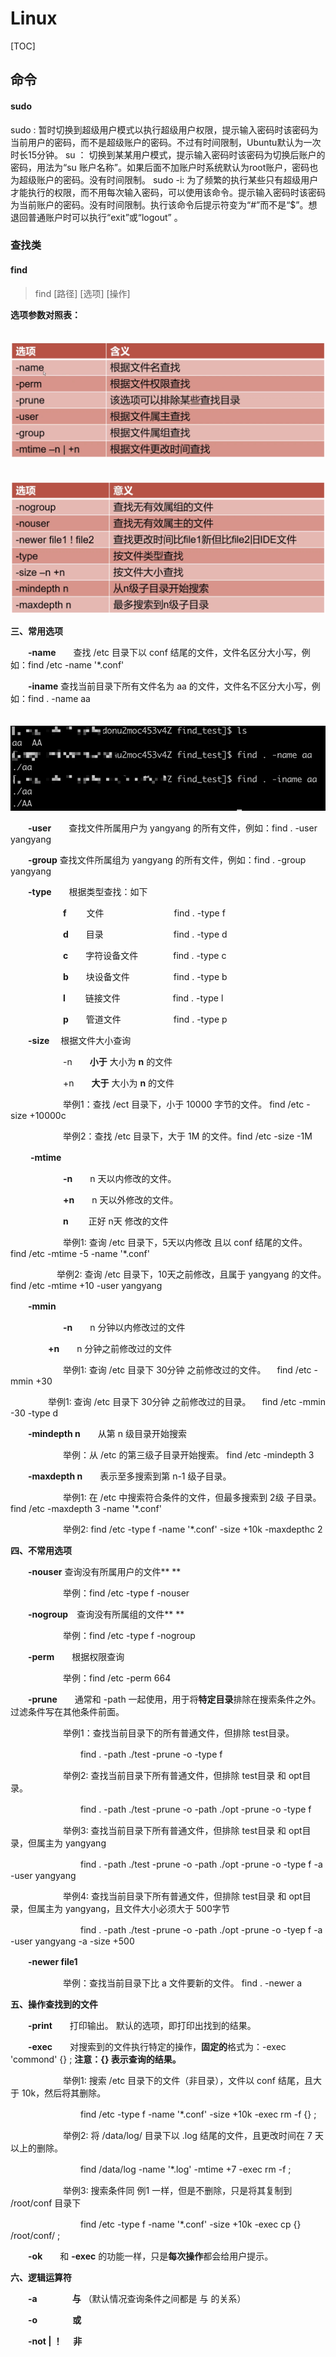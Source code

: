 # Linux

[TOC]

## 命令

#### sudo

sudo : 暂时切换到超级用户模式以执行超级用户权限，提示输入密码时该密码为当前用户的密码，而不是超级账户的密码。不过有时间限制，Ubuntu默认为一次时长15分钟。
su ： 切换到某某用户模式，提示输入密码时该密码为切换后账户的密码，用法为“su 账户名称”。如果后面不加账户时系统默认为root账户，密码也为超级账户的密码。没有时间限制。
sudo -i: 为了频繁的执行某些只有超级用户才能执行的权限，而不用每次输入密码，可以使用该命令。提示输入密码时该密码为当前账户的密码。没有时间限制。执行该命令后提示符变为“#”而不是“$”。想退回普通账户时可以执行“exit”或“logout” 。



### 查找类

#### find

>find [路径] [选项] [操作]

**选项参数对照表：**

　　**![img](Linux.assets/1594681-20190328150431546-2110840777.png)**

　　 ![img](Linux.assets/1594681-20190328150549798-685755929.png)

**三、常用选项**

　　**-name**　　查找 /etc 目录下以 conf 结尾的文件，文件名区分大小写，例如：find /etc -name '*.conf'

　　**-iname**   查找当前目录下所有文件名为 aa 的文件，文件名不区分大小写，例如：find . -name aa

　　　　![img](Linux.assets/1594681-20190328202826219-2000069876.png)

　　**-user**　　查找文件所属用户为 yangyang 的所有文件，例如：find . -user yangyang

　　**-group**  查找文件所属组为 yangyang 的所有文件，例如：find . -group yangyang

　　**-type**　　根据类型查找：如下

　　　　　　**f**　　 文件　　　　　　　　find . -type f

　　　　　　**d**　　目录　　　　　　　　find . -type d

　　　　　　**c**　　字符设备文件　　　　find . -type c

　　　　　　**b**　　块设备文件　　　　　find . -type b

　　　　　　**l**　　 链接文件　　　　　　find . -type l

　　　　　　**p**　　管道文件　　　　　　find . -type p

 

　　**-size**　  根据文件大小查询

　　　　　　-n　　**小于** 大小为 **n** 的文件

　　　　　　+n　　**大于** 大小为 **n** 的文件

　　　　　　举例1：查找 /ect 目录下，小于 10000 字节的文件。 find /etc -size +10000c

　　　　　　举例2：查找 /etc 目录下，大于 1M 的文件。find /etc -size -1M

 

　　 **-mtime**　　

　　　　　　**-n**　　n 天以内修改的文件。

　　　　　　**+n**　　n 天以外修改的文件。

　　　　　　**n**　　 正好 n天 修改的文件

　　　　　　举例1: 查询 /etc 目录下，5天以内修改 且以 conf 结尾的文件。　find /etc -mtime -5 -name '*.conf'

　　　　　  举例2: 查询 /etc 目录下，10天之前修改，且属于 yangyang 的文件。　　find /etc -mtime +10 -user yangyang

 

　　**-mmin**　　

　　　　　　**-n**　　n 分钟以内修改过的文件

 　　　　 **+n**　　n 分钟之前修改过的文件

　　　　　　举例1: 查询 /etc 目录下 30分钟 之前修改过的文件。 　find /etc -mmin +30

 　　　　 举例1: 查询 /etc 目录下 30分钟 之前修改过的目录。 　find /etc -mmin -30 -type d

 

　　**-mindepth n**　　从第 n 级目录开始搜索

　　　　　　举例：从 /etc 的第三级子目录开始搜索。 find /etc -mindepth 3

 

　　**-maxdepth n**　　表示至多搜索到第 n-1 级子目录。

　　　　　　举例1: 在 /etc 中搜索符合条件的文件，但最多搜索到 2级 子目录。　　find /etc -maxdepth 3 -name '*.conf'

　　　　　　举例2: find /etc -type f -name '*.conf' -size +10k -maxdepthc 2

 

**四、不常用选项**

　　**-nouser**   查询没有所属用户的文件**
**

　　　　　　举例：find /etc -type f -nouser

　　**-nogroup**　查询没有所属组的文件**
**

　　　　　　举例：find /etc -type f -nogroup

　　**-perm**　　根据权限查询

　　　　　　举例：find /etc -perm 664

 

　　**-prune**　　通常和 -path 一起使用，用于将**特定目录**排除在搜索条件之外。过滤条件写在其他条件前面。

　　　　　　举例1：查找当前目录下的所有普通文件，但排除 test目录。

　　　　　　　　find . -path ./test -prune -o -type f

　　　　　　举例2: 查找当前目录下所有普通文件，但排除 test目录 和 opt目录。

　　　　　　　　find . -path ./test -prune -o -path ./opt -prune -o -type f 　

　　　　　　举例3: 查找当前目录下所有普通文件，但排除 test目录 和 opt目录，但属主为 yangyang

　　　　　　　　find . -path ./test -prune -o -path ./opt -prune -o -type f -a -user yangyang

　　　　　　举例4: 查找当前目录下所有普通文件，但排除 test目录 和 opt目录，但属主为 yangyang，且文件大小必须大于 500字节

　　　　　　　　find . -path ./test -prune -o -path ./opt -prune -o -tyep f -a -user yangyang -a -size +500

 

　　**-newer file1** 

　　　　　　举例：查找当前目录下比 a 文件要新的文件。 find . -newer a 

**五、操作查找到的文件**　

　　**-print**　　打印输出。 默认的选项，即打印出找到的结果。

　　**-exec**　　对搜索到的文件执行特定的操作，**固定的**格式为：-exec 'commond' {} \;  **注意：{} 表示查询的结果。**

　　　　　　举例1: 搜索 /etc 目录下的文件（非目录），文件以 conf 结尾，且大于 10k，然后将其删除。

　　　　　　　　find /etc -type f -name '*.conf' -size +10k -exec rm -f {} \;

　　　　　　举例2: 将 /data/log/ 目录下以 .log 结尾的文件，且更改时间在 7 天以上的删除。

　　　　　　　　find /data/log -name '*.log' -mtime +7 -exec rm -f \;

　　　　　　举例3: 搜索条件同 例1 一样，但是不删除，只是将其复制到 /root/conf 目录下

　　　　　　　　find /etc -type f -name '*.conf' -size +10k -exec cp {} /root/conf/ \;

　　**-ok**　　和 **-exec** 的功能一样，只是**每次操作**都会给用户提示。　　

**六、逻辑运算符**　

　　**-a　　　　与** （默认情况查询条件之间都是 与 的关系）

　　**-o　　　　或**

　　**-not | ！　 非** 